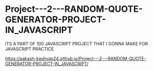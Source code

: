 # Project---2---RANDOM-QUOTE-GENERATOR-PROJECT-IN_JAVASCRIPT
ITS A PART OF 100 JAVASCRIPT PROJECT THAT I GONNA  MAKE FOR JAVASCRIPT PRACTICE


https://aakash-kashyap24.github.io/Project---2---RANDOM-QUOTE-GENERATOR-PROJECT-IN_JAVASCRIPT/
